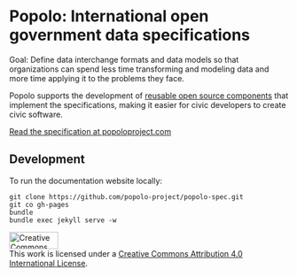 # Popolo: International open government data specifications

Goal: Define data interchange formats and data models so that organizations can spend less time transforming and modeling data and more time applying it to the problems they face.

Popolo supports the development of [reusable open source components](http://poplus.org/components/current/) that implement the specifications, making it easier for civic developers to create civic software.

[Read the specification at popoloproject.com](http://www.popoloproject.com/)

## Development

To run the documentation website locally:

    git clone https://github.com/popolo-project/popolo-spec.git
    git co gh-pages
    bundle
    bundle exec jekyll serve -w

<a rel="license" href="http://creativecommons.org/licenses/by/4.0/"><img alt="Creative Commons License" width="88" height="31" src="https://i.creativecommons.org/l/by/4.0/88x31.png"></a><br>This work is licensed under a <a rel="license" href="http://creativecommons.org/licenses/by/4.0/">Creative Commons Attribution 4.0 International License</a>.
